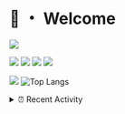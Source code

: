 # 👋 ・ Welcome
![](https://komarev.com/ghpvc/?username=Lorenzo0111)

![](https://img.shields.io/badge/Java-ED8B00?style=for-the-badge&logo=java&logoColor=white)
![](https://img.shields.io/badge/JavaScript-323330?style=for-the-badge&logo=javascript&logoColor=F7DF1E)
![](https://img.shields.io/badge/Node.js-339933?style=for-the-badge&logo=nodedotjs&logoColor=white)
![](https://img.shields.io/badge/React-20232A?style=for-the-badge&logo=react&logoColor=61DAFB)

[![](https://github-readme-stats.vercel.app/api?username=Lorenzo0111&show_icons=true&count_private=true)](https://github.com/Lorenzo0111)
![Top Langs](https://github-readme-stats.vercel.app/api/top-langs/?username=Lorenzo0111&layout=compact)

<details>
<summary>⏰ Recent Activity</summary>

<!--RECENT_ACTIVITY:start-->
1. ![comment] **Commented:** [ZombieStriker/QualityArmory#281](https://github.com/ZombieStriker/QualityArmory/issues/281#issuecomment-1036577690)
2. ![release] Released [v1.7.1 - Database fixes](https://github.com/Lorenzo0111/MultiLang/releases/tag/v1.7.1) in [Lorenzo0111/MultiLang](https://github.com/Lorenzo0111/MultiLang)
3. ![repoCreated] Created new repository [Lorenzo0111/LegacyQAVConverter](https://github.com/Lorenzo0111/LegacyQAVConverter)
4. ![comment] **Commented:** [ZombieStriker/QualityArmoryVehicles2#95](https://github.com/ZombieStriker/QualityArmoryVehicles2/pull/95#issuecomment-1033863209)
5. ![prMerged] **Pull request merged:** [Lorenzo0111/MultiLang#72](https://github.com/Lorenzo0111/MultiLang/pull/72)
6. ![prMerged] **Pull request merged:** [Lorenzo0111/MultiLang#73](https://github.com/Lorenzo0111/MultiLang/pull/73)
7. ![prMerged] **Pull request merged:** [Lorenzo0111/MultiLang#74](https://github.com/Lorenzo0111/MultiLang/pull/74)
8. ![comment] **Commented:** [Lorenzo0111/SpigotUpdatesBot#1](https://github.com/Lorenzo0111/SpigotUpdatesBot/pull/1#issuecomment-1030671954)
9. ![prMerged] **Pull request merged:** [Lorenzo0111/RocketPlaceholders#69](https://github.com/Lorenzo0111/RocketPlaceholders/pull/69)
10. ![prMerged] **Pull request merged:** [Lorenzo0111/DownloadTracker#40](https://github.com/Lorenzo0111/DownloadTracker/pull/40)
<!--RECENT_ACTIVITY:end-->


<!--RECENT_ACTIVITY:last_update-->
Last Updated: Saturday, February 12th, 2022, 12:16:42 PM
<!--RECENT_ACTIVITY:last_update_end-->
</details>

[issueOpened]: https://cdn.jsdelivr.net/gh/Readme-Workflows/Readme-Icons@main/icons/octicons/IssueOpenedOld.svg
[issueClosed]: https://cdn.jsdelivr.net/gh/Readme-Workflows/Readme-Icons@main/icons/octicons/IssueClosedOld.svg

[prOpened]: https://cdn.jsdelivr.net/gh/Readme-Workflows/Readme-Icons@main/icons/octicons/PullRequestOpened.svg
[prClosed]: https://cdn.jsdelivr.net/gh/Readme-Workflows/Readme-Icons@main/icons/octicons/PullRequestClosed.svg
[prMerged]: https://cdn.jsdelivr.net/gh/Readme-Workflows/Readme-Icons@main/icons/octicons/PullRequestMerged.svg

[comment]: https://cdn.jsdelivr.net/gh/Readme-Workflows/Readme-Icons@main/icons/octicons/Comment.svg

[changesRequested]: https://cdn.jsdelivr.net/gh/Readme-Workflows/Readme-Icons@main/icons/octicons/RequestedChanges.svg
[approved]: https://cdn.jsdelivr.net/gh/Readme-Workflows/Readme-Icons@main/icons/octicons/ApprovedChanges.svg

[repoCreated]: https://cdn.jsdelivr.net/gh/Readme-Workflows/Readme-Icons@main/icons/octicons/Repository.svg
[release]: https://cdn.jsdelivr.net/gh/Readme-Workflows/Readme-Icons@main/icons/octicons/Release.svg
[star]: https://cdn.jsdelivr.net/gh/Readme-Workflows/Readme-Icons@main/icons/octicons/StarredRepository.svg
[wiki]: https://cdn.jsdelivr.net/gh/Readme-Workflows/Readme-Icons@main/icons/octicons/Wiki.svg
[fork]: https://cdn.jsdelivr.net/gh/Readme-Workflows/Readme-Icons@main/icons/octicons/ForkedRepository.svg
[people]: https://cdn.jsdelivr.net/gh/Readme-Workflows/Readme-Icons@main/icons/octicons/People.svg
